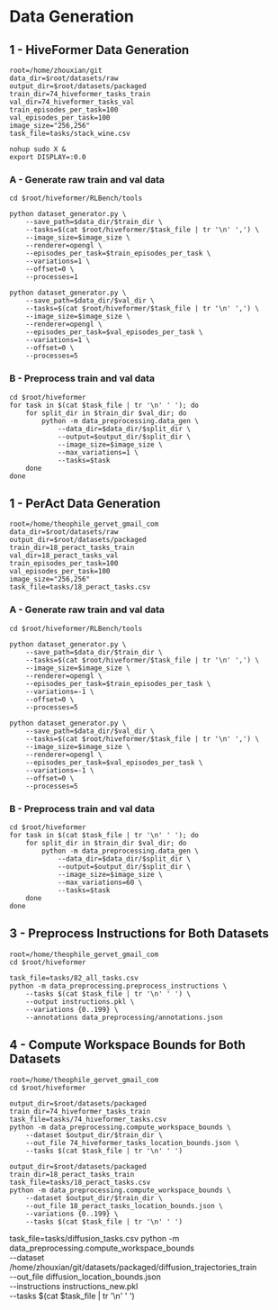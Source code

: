 # Data Generation

## 1 - HiveFormer Data Generation
```
root=/home/zhouxian/git
data_dir=$root/datasets/raw
output_dir=$root/datasets/packaged
train_dir=74_hiveformer_tasks_train
val_dir=74_hiveformer_tasks_val
train_episodes_per_task=100
val_episodes_per_task=100
image_size="256,256"
task_file=tasks/stack_wine.csv

nohup sudo X &
export DISPLAY=:0.0
```

### A - Generate raw train and val data
```
cd $root/hiveformer/RLBench/tools

python dataset_generator.py \
    --save_path=$data_dir/$train_dir \
    --tasks=$(cat $root/hiveformer/$task_file | tr '\n' ',') \
    --image_size=$image_size \
    --renderer=opengl \
    --episodes_per_task=$train_episodes_per_task \
    --variations=1 \
    --offset=0 \
    --processes=1

python dataset_generator.py \
    --save_path=$data_dir/$val_dir \
    --tasks=$(cat $root/hiveformer/$task_file | tr '\n' ',') \
    --image_size=$image_size \
    --renderer=opengl \
    --episodes_per_task=$val_episodes_per_task \
    --variations=1 \
    --offset=0 \
    --processes=5
```

### B - Preprocess train and val data
```
cd $root/hiveformer
for task in $(cat $task_file | tr '\n' ' '); do
    for split_dir in $train_dir $val_dir; do
        python -m data_preprocessing.data_gen \
            --data_dir=$data_dir/$split_dir \
            --output=$output_dir/$split_dir \
            --image_size=$image_size \
            --max_variations=1 \
            --tasks=$task
    done
done
```

## 1 - PerAct Data Generation
```
root=/home/theophile_gervet_gmail_com
data_dir=$root/datasets/raw
output_dir=$root/datasets/packaged
train_dir=18_peract_tasks_train
val_dir=18_peract_tasks_val
train_episodes_per_task=100
val_episodes_per_task=100
image_size="256,256"
task_file=tasks/18_peract_tasks.csv
```

### A - Generate raw train and val data
```
cd $root/hiveformer/RLBench/tools

python dataset_generator.py \
    --save_path=$data_dir/$train_dir \
    --tasks=$(cat $root/hiveformer/$task_file | tr '\n' ',') \
    --image_size=$image_size \
    --renderer=opengl \
    --episodes_per_task=$train_episodes_per_task \
    --variations=-1 \
    --offset=0 \
    --processes=5
    
python dataset_generator.py \
    --save_path=$data_dir/$val_dir \
    --tasks=$(cat $root/hiveformer/$task_file | tr '\n' ',') \
    --image_size=$image_size \
    --renderer=opengl \
    --episodes_per_task=$val_episodes_per_task \
    --variations=-1 \
    --offset=0 \
    --processes=5
```

### B - Preprocess train and val data
```
cd $root/hiveformer
for task in $(cat $task_file | tr '\n' ' '); do
    for split_dir in $train_dir $val_dir; do
        python -m data_preprocessing.data_gen \
            --data_dir=$data_dir/$split_dir \
            --output=$output_dir/$split_dir \
            --image_size=$image_size \
            --max_variations=60 \
            --tasks=$task
    done
done
```

## 3 - Preprocess Instructions for Both Datasets
```
root=/home/theophile_gervet_gmail_com
cd $root/hiveformer

task_file=tasks/82_all_tasks.csv
python -m data_preprocessing.preprocess_instructions \
    --tasks $(cat $task_file | tr '\n' ' ') \
    --output instructions.pkl \
    --variations {0..199} \
    --annotations data_preprocessing/annotations.json
```

## 4 - Compute Workspace Bounds for Both Datasets
```
root=/home/theophile_gervet_gmail_com
cd $root/hiveformer

output_dir=$root/datasets/packaged
train_dir=74_hiveformer_tasks_train
task_file=tasks/74_hiveformer_tasks.csv
python -m data_preprocessing.compute_workspace_bounds \
    --dataset $output_dir/$train_dir \
    --out_file 74_hiveformer_tasks_location_bounds.json \
    --tasks $(cat $task_file | tr '\n' ' ')

output_dir=$root/datasets/packaged
train_dir=18_peract_tasks_train
task_file=tasks/18_peract_tasks.csv
python -m data_preprocessing.compute_workspace_bounds \
    --dataset $output_dir/$train_dir \
    --out_file 18_peract_tasks_location_bounds.json \
    --variations {0..199} \
    --tasks $(cat $task_file | tr '\n' ' ')
```


task_file=tasks/diffusion_tasks.csv
python -m data_preprocessing.compute_workspace_bounds \
    --dataset /home/zhouxian/git/datasets/packaged/diffusion_trajectories_train \
    --out_file diffusion_location_bounds.json \
    --instructions instructions_new.pkl \
    --tasks $(cat $task_file | tr '\n' ' ')